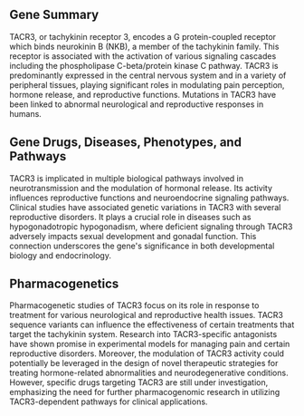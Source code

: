 ## Gene Summary
TACR3, or tachykinin receptor 3, encodes a G protein-coupled receptor which binds neurokinin B (NKB), a member of the tachykinin family. This receptor is associated with the activation of various signaling cascades including the phospholipase C-beta/protein kinase C pathway. TACR3 is predominantly expressed in the central nervous system and in a variety of peripheral tissues, playing significant roles in modulating pain perception, hormone release, and reproductive functions. Mutations in TACR3 have been linked to abnormal neurological and reproductive responses in humans.

## Gene Drugs, Diseases, Phenotypes, and Pathways
TACR3 is implicated in multiple biological pathways involved in neurotransmission and the modulation of hormonal release. Its activity influences reproductive functions and neuroendocrine signaling pathways. Clinical studies have associated genetic variations in TACR3 with several reproductive disorders. It plays a crucial role in diseases such as hypogonadotropic hypogonadism, where deficient signaling through TACR3 adversely impacts sexual development and gonadal function. This connection underscores the gene's significance in both developmental biology and endocrinology.

## Pharmacogenetics
Pharmacogenetic studies of TACR3 focus on its role in response to treatment for various neurological and reproductive health issues. TACR3 sequence variants can influence the effectiveness of certain treatments that target the tachykinin system. Research into TACR3-specific antagonists have shown promise in experimental models for managing pain and certain reproductive disorders. Moreover, the modulation of TACR3 activity could potentially be leveraged in the design of novel therapeutic strategies for treating hormone-related abnormalities and neurodegenerative conditions. However, specific drugs targeting TACR3 are still under investigation, emphasizing the need for further pharmacogenomic research in utilizing TACR3-dependent pathways for clinical applications.